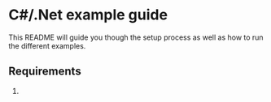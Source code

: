 # C#/.Net example guide
This README will guide you though the setup process as well as how to run the different examples. 
## Requirements
1. 

